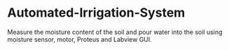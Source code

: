 # Automated-Irrigation-System
Measure the moisture content of the soil and pour water into the soil using moisture sensor, motor, Proteus and Labview GUI.
